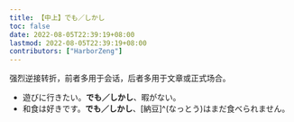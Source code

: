 ```yaml
---
title: 【中上】でも／しかし
toc: false
date: 2022-08-05T22:39:19+08:00
lastmod: 2022-08-05T22:39:19+08:00
contributors: ["HarborZeng"]
---
```


强烈逆接转折，前者多用于会话，后者多用于文章或正式场合。

- 遊びに行きたい。**でも／しかし**、暇がない。
- 和食は好きです。**でも／しかし**、[納豆]^(なっとう)はまだ食べられません。

